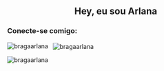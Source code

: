<h2 align="center">Hey, eu sou Arlana</h2>

<h3 align="left">Conecte-se comigo:</h3>
<p align="left">
</p>

<p><img align="left" src="https://github-readme-stats.vercel.app/api/top-langs?username=bragaarlana&show_icons=true&locale=en&layout=compact" alt="bragaarlana" /></p>

<p>&nbsp; <img align="center" src="https://github-readme-stats.vercel.app/api?username=bragaarlana&show_icons=true&locale=en" alt="bragaarlana" /></p>

<p><img align="center" src="https://github-readme-streak-stats.herokuapp.com/?user=bragaarlana&" alt="bragaarlana" /></p>
